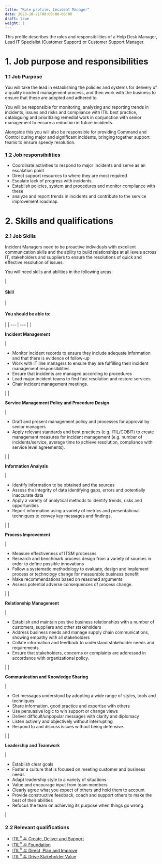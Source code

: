 ```yaml
---
title: "Role profile: Incident Manager"
date: 2023-10-21T00:00:00-06:00
draft: true
weight: 1
---
```


This profile describes the roles and responsibilities of a Help Desk Manager, Lead IT Specialist (Customer Support) or Customer Support Manager.

# 1. Job purpose and responsibilities
### 1.1 Job Purpose
You will take the lead in establishing the policies and systems for delivery of a quality incident management process, and then work with the business to ensure that these are adopted and adhered to.

You will be responsible for monitoring, analyzing and reporting trends in incidents, issues and risks and compliance with ITIL best practice, cataloguing and prioritizing remedial work in conjunction with senior management to ensure a reduction in future incidents.

Alongside this you will also be responsible for providing Command and Control during major and significant incidents, bringing together support teams to ensure speedy resolution.

### 1.2 Job responsibilities
* Coordinate activities to respond to major incidents and serve as an escalation point
* Direct support resources to where they are most required
* Escalate lack of progress with incidents.
* Establish policies, system and procedures and monitor compliance with these
* analyze and report trends in incidents and contribute to the service improvement roadmap.

# 2. Skills and qualifications
### 2.1 Job Skills
Incident Managers need to be proactive individuals with excellent communication skills and the ability to build relationships at all levels across IT, stakeholders and suppliers to ensure the resolutions of quick and effective resolution of issues.

You will need skills and abilities in the following areas:

| 
#### **Skill**
 | 

#### **You should be able to:**
 |
| --- | --- |
| 

**Incident Management**

 | 

* Monitor incident records to ensure they include adequate information and that there is evidence of follow-up
* Work with IT line managers to ensure they are fulfilling their incident management responsibilities
* Ensure that incidents are managed according to procedures
* Lead major incident teams to find fast resolution and restore services
* Chair incident management meetings.

 |
| 

**Service Management Policy and Procedure Design**

 | 

* Draft and present management policy and processes for approval by senior managers
* Apply relevant standards and best practices (e.g. ITIL/COBIT) to create management measures for incident management (e.g. number of incidents/service, average time to achieve resolution, compliance with service level agreements).

 |
| 

**Information Analysis**

 | 

* Identify information to be obtained and the sources
* Assess the integrity of data identifying gaps, errors and potentially inaccurate data
* Apply a variety of analytical methods to identify trends, risks and opportunities
* Report information using a variety of metrics and presentational techniques to convey key messages and findings.

 |
| 

**Process Improvement**

 | 

* Measure effectiveness of ITSM processes
* Research and benchmark process design from a variety of sources in order to define possible innovations
* Follow a systematic methodology to evaluate, design and implement process or technology change for measurable business benefit
* Make recommendations based on reasoned arguments
* Assess potential adverse consequences of process change.

 |
| 

**Relationship Management**

 | 

* Establish and maintain positive business relationships with a number of customers, suppliers and other stakeholders
* Address business needs and manage supply chain communications, showing empathy with all stakeholders
* Collate information and feedback to understand stakeholder needs and requirements
* Ensure that stakeholders, concerns or complaints are addressed in accordance with organizational policy.

 |
| 

**Communication and Knowledge Sharing**

 | 

* Get messages understood by adopting a wide range of styles, tools and techniques
* Share information, good practice and expertise with others
* Use persuasive logic to win support or change views
* Deliver difficult/unpopular messages with clarity and diplomacy
* Listen actively and objectively without interrupting
* Respond to and discuss issues without being defensive.

 |
| 

**Leadership and Teamwork**

 | 

* Establish clear goals
* Foster a culture that is focused on meeting customer and business needs
* Adapt leadership style to a variety of situations
* Value and encourage input from team members
* Clearly agree what you expect of others and hold them to account
* Provide constructive feedback, coach and support others to make the best of their abilities
* Refocus the team on achieving its purpose when things go wrong.

 |

### 2.2 Relevant qualifications
* [ITIL<sup>®</sup> 4: Create, Deliver and Support](https://www.axelos.com/certifications/itil-service-management/managing-professional/create-deliver-and-support)
* [ITIL<sup>®</sup> 4: Foundation](https://www.axelos.com/certifications/itil-service-management/itil-4-foundation)
* [ITIL<sup>®</sup> 4: Direct, Plan and Improve](https://www.axelos.com/certifications/itil-service-management/managing-professional/direct-plan-and-improve)
* [ITIL<sup>®</sup> 4: Drive Stakeholder Value](https://www.axelos.com/certifications/itil-service-management/managing-professional/drive-stakeholder-value)

